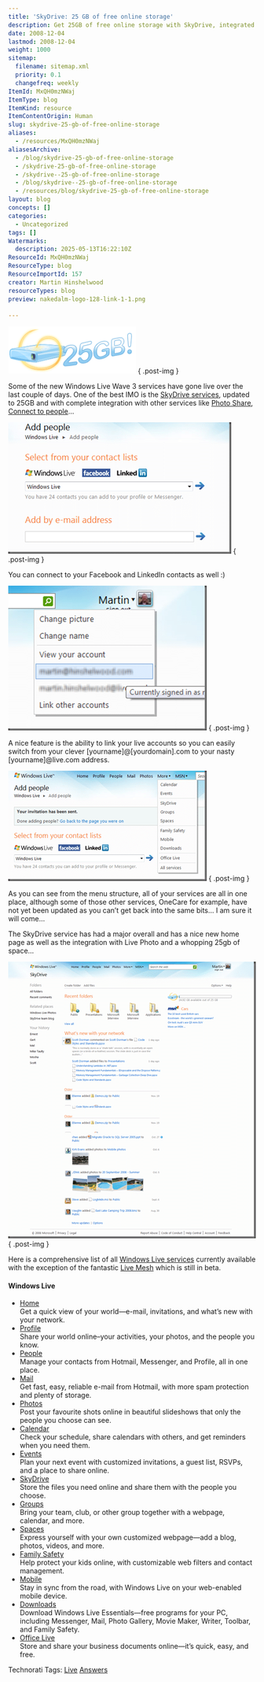 ```yaml
---
title: 'SkyDrive: 25 GB of free online storage'
description: Get 25GB of free online storage with SkyDrive, integrated with Windows Live services for easy file sharing, photo management, and contact connectivity.
date: 2008-12-04
lastmod: 2008-12-04
weight: 1000
sitemap:
  filename: sitemap.xml
  priority: 0.1
  changefreq: weekly
ItemId: MxQH0mzNWaj
ItemType: blog
ItemKind: resource
ItemContentOrigin: Human
slug: skydrive-25-gb-of-free-online-storage
aliases:
  - /resources/MxQH0mzNWaj
aliasesArchive:
  - /blog/skydrive-25-gb-of-free-online-storage
  - /skydrive-25-gb-of-free-online-storage
  - /skydrive--25-gb-of-free-online-storage
  - /blog/skydrive--25-gb-of-free-online-storage
  - /resources/blog/skydrive-25-gb-of-free-online-storage
layout: blog
concepts: []
categories:
  - Uncategorized
tags: []
Watermarks:
  description: 2025-05-13T16:22:10Z
ResourceId: MxQH0mzNWaj
ResourceType: blog
ResourceImportId: 157
creator: Martin Hinshelwood
resourceTypes: blog
preview: nakedalm-logo-128-link-1-1.png

---
```

[![SkyDrive25](images/SkyDrive25GBoffreeonlinestorage_7F5A-SkyDrive25_3-6-6.png)](http://skydrive.live.com)
{ .post-img }

Some of the new Windows Live Wave 3 services have gone live over the last couple of days. One of the best IMO is the [SkyDrive services](http://skydrive.live.com), updated to 25GB and with complete integration with other services like [Photo Share](http://photos.live.com), [Connect to people](http://profile.live.com/connect)…

[![image](images/SkyDrive25GBoffreeonlinestorage_7F5A-image_thumb-2-2.png)](http://blog.hinshelwood.com/files/2011/05/GWB-WindowsLiveWriter-SkyDrive25GBoffreeonlinestorage_7F5A-image_2.png)
{ .post-img }

You can connect to your Facebook and LinkedIn contacts as well :)

[![image](images/SkyDrive25GBoffreeonlinestorage_7F5A-image5_thumb-5-5.png)](http://blog.hinshelwood.com/files/2011/05/GWB-WindowsLiveWriter-SkyDrive25GBoffreeonlinestorage_7F5A-image5.png)
{ .post-img }

A nice feature is the ability to link your live accounts so you can easily switch from your clever \[yourname\]@\[yourdomain\].com to your nasty \[yourname\]@live.com address.

[![image](images/SkyDrive25GBoffreeonlinestorage_7F5A-image11_thumb-3-3.png)](http://blog.hinshelwood.com/files/2011/05/GWB-WindowsLiveWriter-SkyDrive25GBoffreeonlinestorage_7F5A-image11.png)
{ .post-img }

As you can see from the menu structure, all of your services are all in one place, although some of those other services, OneCare for example, have not yet been updated as you can’t get back into the same bits… I am sure it will come…

The SkyDrive service has had a major overall and has a nice new home page as well as the integration with Live Photo and a whopping 25gb of space…

[![image](images/SkyDrive25GBoffreeonlinestorage_7F5A-image16_thumb-4-4.png)](http://blog.hinshelwood.com/files/2011/05/GWB-WindowsLiveWriter-SkyDrive25GBoffreeonlinestorage_7F5A-image16.png)
{ .post-img }

Here is a comprehensive list of all [Windows Live services](http://home.live.com/allservices.aspx) currently available with the exception of the fantastic [Live Mesh](http://mesh.live.com) which is still in beta.

#### Windows Live

- [Home](http://g.live.com/9uxp9en-gb/hdr_main1??su=http://shared.live.com/)  
   Get a quick view of your world—e-mail, invitations, and what’s new with your network.
- [Profile](http://g.live.com/9uxp9en-gb/hdr_main2??su=http://shared.live.com/)  
   Share your world online–your activities, your photos, and the people you know.
- [People](http://g.live.com/9uxp9en-gb/hdr_main3??su=http://shared.live.com/)  
   Manage your contacts from Hotmail, Messenger, and Profile, all in one place.
- [Mail](http://g.live.com/9uxp9en-gb/hdr_main4??su=http://shared.live.com/)  
   Get fast, easy, reliable e-mail from Hotmail, with more spam protection and plenty of storage.
- [Photos](http://g.live.com/9uxp9en-gb/hdr_main5??su=http://shared.live.com/)  
   Post your favourite shots online in beautiful slideshows that only the people you choose can see.
- [Calendar](http://g.live.com/9uxp9en-gb/hdr_main6??su=http://shared.live.com/)  
   Check your schedule, share calendars with others, and get reminders when you need them.
- [Events](http://g.live.com/9uxp9en-gb/hdr_more12??su=http://shared.live.com/)  
   Plan your next event with customized invitations, a guest list, RSVPs, and a place to share online.
- [SkyDrive](http://g.live.com/9uxp9en-gb/hdr_more2??su=http://shared.live.com/)  
   Store the files you need online and share them with the people you choose.
- [Groups](http://g.live.com/9uxp9en-gb/hdr_more1??su=http://shared.live.com/)  
   Bring your team, club, or other group together with a webpage, calendar, and more.
- [Spaces](http://g.live.com/9uxp9en-gb/hdr_more11??su=http://shared.live.com/)  
   Express yourself with your own customized webpage—add a blog, photos, videos, and more.
- [Family Safety](http://g.live.com/9uxp9en-gb/hdr_more4??su=http://shared.live.com/)  
   Help protect your kids online, with customizable web filters and contact management.
- [Mobile](http://g.live.com/9uxp9en-gb/hdr_more6??su=http://shared.live.com/)  
   Stay in sync from the road, with Windows Live on your web-enabled mobile device.
- [Downloads](http://g.live.com/9uxp9en-gb/hdr_more5??su=http://shared.live.com/)  
   Download Windows Live Essentials—free programs for your PC, including Messenger, Mail, Photo Gallery, Movie Maker, Writer, Toolbar, and Family Safety.
- [Office Live](http://g.live.com/9uxp9en-gb/hdr_more9??su=http://shared.live.com/)  
   Store and share your business documents online—it’s quick, easy, and free.

Technorati Tags: [Live](http://technorati.com/tags/Live) [Answers](http://technorati.com/tags/Answers)
